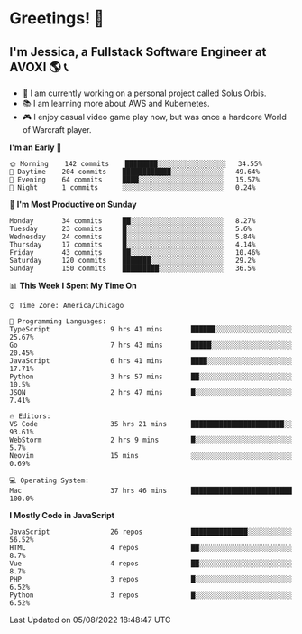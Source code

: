 # Greetings! 🧠

## I'm Jessica, a Fullstack Software Engineer at AVOXI 🌎 📞

- 🌟 I am currently working on a personal project called Solus Orbis.
- 📚 I am learning more about AWS and Kubernetes.
- 🎮 I enjoy casual video game play now, but was once a hardcore World of Warcraft player.

<!--START_SECTION:waka-->
**I'm an Early 🐤** 

```text
🌞 Morning    142 commits    ████████░░░░░░░░░░░░░░░░░   34.55% 
🌆 Daytime    204 commits    ████████████░░░░░░░░░░░░░   49.64% 
🌃 Evening    64 commits     ████░░░░░░░░░░░░░░░░░░░░░   15.57% 
🌙 Night      1 commits      ░░░░░░░░░░░░░░░░░░░░░░░░░   0.24%

```
📅 **I'm Most Productive on Sunday** 

```text
Monday       34 commits     ██░░░░░░░░░░░░░░░░░░░░░░░   8.27% 
Tuesday      23 commits     █░░░░░░░░░░░░░░░░░░░░░░░░   5.6% 
Wednesday    24 commits     █░░░░░░░░░░░░░░░░░░░░░░░░   5.84% 
Thursday     17 commits     █░░░░░░░░░░░░░░░░░░░░░░░░   4.14% 
Friday       43 commits     ██░░░░░░░░░░░░░░░░░░░░░░░   10.46% 
Saturday     120 commits    ███████░░░░░░░░░░░░░░░░░░   29.2% 
Sunday       150 commits    █████████░░░░░░░░░░░░░░░░   36.5%

```


📊 **This Week I Spent My Time On** 

```text
⌚︎ Time Zone: America/Chicago

💬 Programming Languages: 
TypeScript               9 hrs 41 mins       ██████░░░░░░░░░░░░░░░░░░░   25.67% 
Go                       7 hrs 43 mins       █████░░░░░░░░░░░░░░░░░░░░   20.45% 
JavaScript               6 hrs 41 mins       ████░░░░░░░░░░░░░░░░░░░░░   17.71% 
Python                   3 hrs 57 mins       ██░░░░░░░░░░░░░░░░░░░░░░░   10.5% 
JSON                     2 hrs 47 mins       █░░░░░░░░░░░░░░░░░░░░░░░░   7.41%

🔥 Editors: 
VS Code                  35 hrs 21 mins      ███████████████████████░░   93.61% 
WebStorm                 2 hrs 9 mins        █░░░░░░░░░░░░░░░░░░░░░░░░   5.7% 
Neovim                   15 mins             ░░░░░░░░░░░░░░░░░░░░░░░░░   0.69%

💻 Operating System: 
Mac                      37 hrs 46 mins      █████████████████████████   100.0%

```

**I Mostly Code in JavaScript** 

```text
JavaScript               26 repos            ██████████████░░░░░░░░░░░   56.52% 
HTML                     4 repos             ██░░░░░░░░░░░░░░░░░░░░░░░   8.7% 
Vue                      4 repos             ██░░░░░░░░░░░░░░░░░░░░░░░   8.7% 
PHP                      3 repos             █░░░░░░░░░░░░░░░░░░░░░░░░   6.52% 
Python                   3 repos             █░░░░░░░░░░░░░░░░░░░░░░░░   6.52%

```



 Last Updated on 05/08/2022 18:48:47 UTC
<!--END_SECTION:waka-->

<!--
**jessikuh/jessikuh** is a ✨ _special_ ✨ repository because its `README.md` (this file) appears on your GitHub profile.

Here are some ideas to get you started:

- 🔭 I’m currently working on ...
- 🌱 I’m currently learning ...
- 👯 I’m looking to collaborate on ...
- 🤔 I’m looking for help with ...
- 💬 Ask me about ...
- 📫 How to reach me: ...
- 😄 Pronouns: ...
- ⚡ Fun fact: ...
-->
